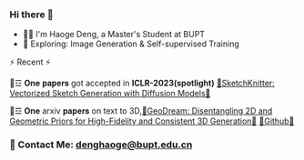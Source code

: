 ### Hi there 👋
- :man_technologist: I'm Haoge Deng, a Master's Student at BUPT
- :telescope: Exploring: Image Generation & Self-supervised Training


⚡ Recent ⚡

💬☲ **One** 𝐩𝐚𝐩𝐞𝐫𝐬 got accepted in **ICLR-2023(spotlight)**
[🔭SketchKnitter: Vectorized Sketch Generation with Diffusion Models🔭](https://openreview.net/pdf?id=4eJ43EN2g6l) 

💬☲ **One** arxiv 𝐩𝐚𝐩𝐞𝐫𝐬 on text to 3D,[🔭GeoDream: Disentangling 2D and Geometric Priors for High-Fidelity and Consistent 3D Generation🔭](https://arxiv.org/abs/2311.17971)  [🔭Github🔭](https://github.com/baaivision/GeoDream)  

### 📧 Contact Me: denghaoge@bupt.edu.cn



<!--
**Bitterdhg/Bitterdhg** is a ✨ _special_ ✨ repository because its `README.md` (this file) appears on your GitHub profile.

Here are some ideas to get you started:

- 🔭 I’m currently working on ...
- 🌱 I’m currently learning ...
- 👯 I’m looking to collaborate on ...
- 🤔 I’m looking for help with ...
- 💬 Ask me about ...
- 📫 How to reach me: ...
- 😄 Pronouns: ...
- ⚡ Fun fact: ...
-->
